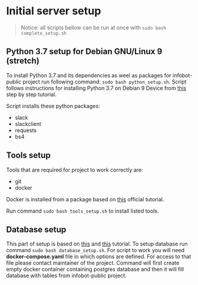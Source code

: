 # Initial server setup

> Notice: all scripts bellow can be run at once with `sudo bash complete_setup.sh`

## Python 3.7 setup for Debian GNU/Linux 9 (stretch)

To install Python 3.7 and its dependencies as weel as packages for infobot-public
project run following command:
`sudo bash python_setup.sh`. Script follows instructions for installing Python
3.7 on Debian 9 Device from [this](https://linuxize.com/post/how-to-install-python-3-7-on-debian-9/)
step by step tutorial.

Script installs these python packages:

* slack
* slackclient
* requests
* bs4

## Tools setup

Tools that are required for project to work correctly are:

* git
* docker

Docker is installed from a package based on [this](https://docs.docker.com/engine/install/debian/)
official tutorial.

Run command `sudo bash tools_setup.sh` to install listed tools.

## Database setup

This part of setup is based on [this](https://phoenixnap.com/kb/deploy-postgresql-on-docker)
and [this](https://www.digitalocean.com/community/tutorials/how-to-install-docker-compose-on-debian-9) tutorial. 
To setup database run command `sudo bash database_setup.sh`. For script to work you will need **docker-compose.yaml** 
file in which options are defined. For access to that file please contact maintainer of the project.
Command will first create empty docker container containing postgres database and
then it will fill database with tables from infobot-public project.
